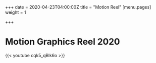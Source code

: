 +++
date = 2020-04-23T04:00:00Z
title = "Motion Reel"
[menu.pages]
weight = 1

+++
# Motion Graphics Reel 2020

{{< youtube cqk5_qBlk6o >}}